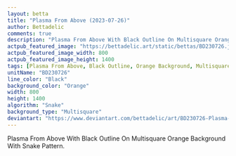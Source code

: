 ```yaml
---
layout: betta
title: "Plasma From Above (2023-07-26)"
author: Bettadelic
comments: true
description: "Plasma From Above With Black Outline On Multisquare Orange Background With Snake Pattern."
actpub_featured_image: "https://bettadelic.art/static/bettas/BD230726.jpg"
actpub_featured_image_width: 800
actpub_featured_image_height: 1400
tags: [Plasma From Above, Black Outline, Orange Background, Multisquare Background Pattern, Snake Pattern, July 2023]
unitName: "BD230726"
line_color: "Black"
background_color: "Orange"
width: 800
height: 1400
algorithm: "Snake"
background_type: "Multisquare"
deviantart: "https://www.deviantart.com/bettadelic/art/BD230726-Plasma-From-Above-2023-07-26-973939720"
---
```


Plasma From Above With Black Outline On Multisquare Orange Background With Snake Pattern.
